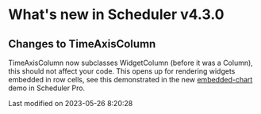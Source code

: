 # What's new in Scheduler v4.3.0

## Changes to TimeAxisColumn

TimeAxisColumn now subclasses WidgetColumn (before it was a Column), this should not affect your code. This opens up
for rendering widgets embedded in row cells, see this demonstrated in the new
[embedded-chart](https://bryntum.com/products/schedulerpro/examples/embedded-chart/) demo in Scheduler Pro.


<p class="last-modified">Last modified on 2023-05-26 8:20:28</p>